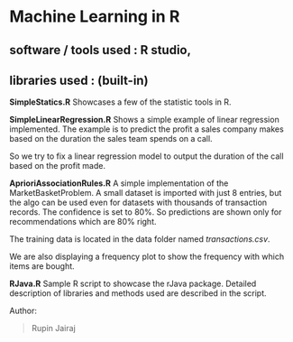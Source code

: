 # Machine Learning in R

## software / tools used : R studio, 
## libraries used : (built-in)

**SimpleStatics.R**
Showcases a few of the statistic tools in R.

**SimpleLinearRegression.R** 
Shows a simple example of linear regression implemented. The example is to predict the profit a sales company makes based on the duration the sales team spends on a call.

So we try to fix a linear regression model to output the duration of the call based on the profit made.

**AprioriAssociationRules.R**
A simple implementation of the MarketBasketProblem. A small dataset is imported with just 8 entries, but the algo can be used even for datasets with thousands of transaction records.
The confidence is set to 80%. So predictions are shown only for recommendations which are 80% right.

The training data is located in the data folder named *transactions.csv*.

We are also displaying a frequency plot to show the frequency with which items are bought.

**RJava.R**
Sample R script to showcase the rJava package.
Detailed description of libraries and methods used are described in the script. 

Author:
> Rupin Jairaj